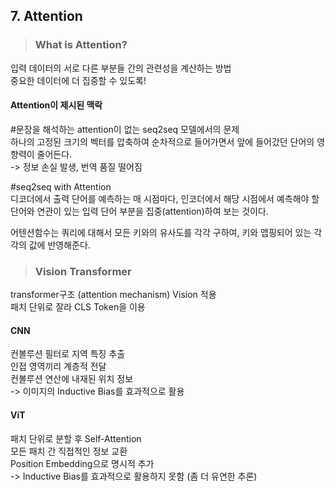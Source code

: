 ## 7. Attention

>### What is Attention?
입력 데이터의 서로 다른 부분들 간의 관련성을 계산하는 방법         
중요한 데이터에 더 집중할 수 있도록!      

#### Attention이 제시된 맥락

#문장을 해석하는 attention이 없는 seq2seq 모델에서의 문제     
하나의 고정된 크기의 벡터를 압축하여 순차적으로 들어가면서 앞에 들어갔던 단어의 영향력이 줄어든다.           
-> 정보 손실 발생, 번역 품질 떨어짐
           
#seq2seq with Attention       
디코더에서 출력 단어를 예측하는 매 시점마다, 인코더에서 해당 시점에서 예측해야 할 단어와 연관이 있는 입력 단어 부분을 집중(attention)하여 보는 것이다.         

어텐션함수는 쿼리에 대해서 모든 키와의 유사도를 각각 구하여, 키와 맵핑되어 있는 각각의 값에 반영해준다.     

>### Vision Transformer
transformer구조 (attention mechanism) Vision 적용     
패치 단위로 잘라 CLS Token을 이용
          
#### CNN
컨볼루션 필터로 지역 특징 추출      
인접 영역끼리 계층적 전달        
컨볼루션 연산에 내재된 위치 정보       
-> 이미지의 Inductive Bias를 효과적으로 활용

#### ViT
패치 단위로 분할 후 Self-Attention      
모든 패치 간 직접적인 정보 교환        
Position Embedding으로 명시적 추가    
-> Inductive Bias를 효과적으로 활용하지 못함 (좀 더 유연한 추론)